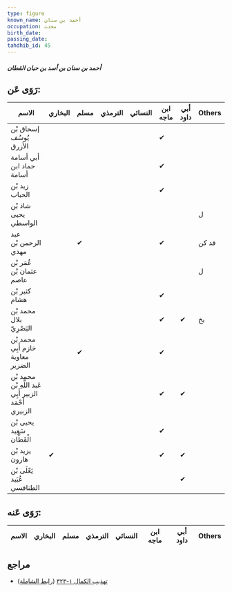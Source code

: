 ```yaml
---
type: figure
known_name: أحمد بن سنان
occupation: محدث
birth_date:
passing_date:
tahdhib_id: 45
---
```

##### أحمد بن سنان بن أسد بن حبان القطان

## رَوَى عَن:
| الاسم                                                  | البخاري | مسلم | الترمذي | النسائي | ابن ماجه | أبي داود | Others |
| ------------------------------------------------------ | ------- | ---- | ------- | ------- | -------- | -------- | ------ |
| إسحاق بْن يُوسُف الأزرق                                |         |      |         |         | ✔        |          |        |
| أبي أسامة حماد ابن أسامة                               |         |      |         |         | ✔        |          |        |
| زيد بْن الحباب                                         |         |      |         |         | ✔        |          |        |
| شاذ بْن يحيى الواسطي                                   |         |      |         |         |          |          | ل      |
| عبد الرحمن بْن مهدي                                    |         | ✔    |         |         | ✔        |          | قد كن  |
| عُمَر بْن عثمان بْن عاصم                               |         |      |         |         |          |          | ل      |
| كثير بْن هشام                                          |         |      |         |         | ✔        |          |        |
| محمد بْن بلال البَصْرِيّ                               |         |      |         |         | ✔        | ✔        | بخ     |
| محمد بْن خازم أَبِي معاوية الضرير                      |         | ✔    |         |         | ✔        |          |        |
| محمد بْن عَبد اللَّهِ بْن الزبير أَبِي أَحْمَد الزبيري |         |      |         |         | ✔        | ✔        |        |
| يحيى بْن سَعِيد الْقَطَّان                             |         |      |         |         | ✔        |          |        |
| يزيد بْن هارون                                         | ✔       |      |         |         | ✔        | ✔        |        |
| يَعْلَى بْن عُبَيد الطنافسي                            |         |      |         |         |          | ✔        |        |
## رَوَى عَنه:
| الاسم | البخاري | مسلم | الترمذي | النسائي | ابن ماجه | أبي داود | Others |
| ----- | ------- | ---- | ------- | ------- | -------- | -------- | ------ |
## مراجع
- [تهذيب الكمال ١-٣٢٣](obsidian://open?vault=Tahdhib-al-Kamal&file=Figures/٤٥-أحمد%20بن%20سنان%20بن%20أسد%20بن%20حبان%20القطان) ([رابط الشاملة](https://shamela.ws/book/3722/322))